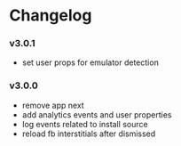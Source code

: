 # Changelog

### v3.0.1
 - set user props for emulator detection

### v3.0.0
 - remove app next
 - add analytics events and user properties
 - log events related to install source
 - reload fb interstitials after dismissed
